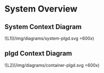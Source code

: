 # System Overview

## System Context Diagram
![L1](/img/diagrams/system-plgd.svg =600x)
## plgd Context Diagram
![L2](/img/diagrams/container-plgd.svg =600x)